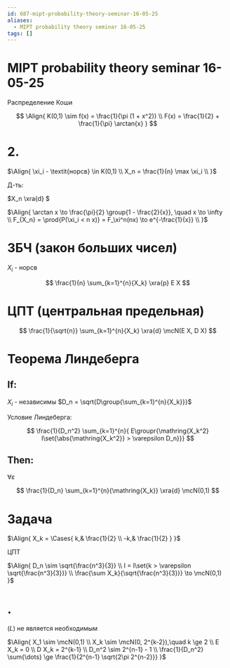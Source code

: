 ```yaml
---
id: 687-mipt-probability-theory-seminar-16-05-25
aliases:
  - MIPT probability theory seminar 16-05-25
tags: []
---
```


# MIPT probability theory seminar 16-05-25

Распределение Коши

$$
\Align{
K(0,1) \sim f(x) = \frac{1}{\pi (1 + x^2)} \\
F(x) = \frac{1}{2} + \frac{1}{\pi} \arctan{x}
}
$$

# 2.

$\Align{
\xi_i - \textit{норсв} \in K(0,1) \\
X_n = \frac{1}{n} \max \xi_i \\
}$

Д-ть:

$X_n \xra{d} $

$\Align{
\arctan x \to \frac{\pi}{2} \group{1 - \frac{2}{x}}, \quad x \to \infty \\
F_{X_n} = \prod{P(\xi_i < n x)} = F_\xi^n(nx) \to e^{-\frac{1}{x}} \\
}$

# ЗБЧ (закон больших чисел)

$X_i$ - норсв

$$
\frac{1}{n} \sum_{k=1}^{n}{X_k} \xra{p} E X
$$

# ЦПТ (центральная предельная)

$$
\frac{1}{\sqrt{n}} \sum_{k=1}^{n}{X_k} \xra{d} \mcN(E X, D X)
$$

# Теорема Линдеберга

## If:

$X_i$ - независимы
$D_n = \sqrt{D\group{\sum_{k=1}^{n}{X_k}}}$

Условие Линдеберга:

$$
\frac{1}{D_n^2} \sum_{k=1}^{n}{
E\groupr{\mathring{X_k^2} I\set{\abs{\mathring{X_k^2}} > \varepsilon D_n}}}
$$

## Then:

$\forall \varepsilon$

$$
\frac{1}{D_n} \sum_{k=1}^{n}{\mathring{X_k}} \xra{d} \mcN(0,1)
$$

# Задача

$\Align{
X_k = \Cases{
k,& \frac{1}{2} \\
-k,& \frac{1}{2}
}
}$

ЦПТ

$\Align{
D_n \sim \sqrt{\frac{n^3}{3}} \\
I = I\set{k > \varepsilon \sqrt{\frac{n^3}{3}}} \\
\frac{\sum X_k}{\sqrt{\frac{n^3}{3}}} \to \mcN(0,1)
}$

# .

$(L)$ не является необходимым

$\Align{
X_1 \sim \mcN(0,1) \\
X_k \sim \mcN(0, 2^{k-2}),\quad k \ge 2 \\
E X_k = 0 \\
D X_k = 2^{k-1} \\
D_n^2 \sim 2^{n-1} - 1 \\
\frac{1}{D_n^2} \sum{\dots} \ge 
\frac{1}{2^{n-1} \sqrt{2\pi 2^{n-2}}}
}$
